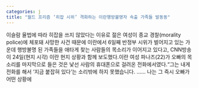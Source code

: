 ```yaml
---
categories: j
title: "월드 프리즘 ‘히잡 시위’ 격화하는 이란행방불명자 속출 가족들 발동동"
---
```

이슬람 율법에 따라 히잡을 쓰지 않았다는 이유로 젊은 여성이 종교 경찰(morality police)에 체포돼 사망한 사건 때문에 이란에서 6일째 반정부 시위가 벌어지고 있는 가운데 행방불명 된 가족들을 애타게 찾는 사람들의 목소리가 이어지고 있다고, CNN방송이 24일(현지 시각) 이란 현지 상황과 함께 보도했다.이란 여성 파나즈(22)가 오빠의 목소리를 마지막으로 들은 것은 낯선 사람의 휴대폰으로 걸려온 전화에서였다.“그는 내게 전화를 해서 ‘지금 붙잡혀 있다’는 소리밖에 하지 못했습니다. …… 나는 그 즉시 오빠가 어떤 상황에